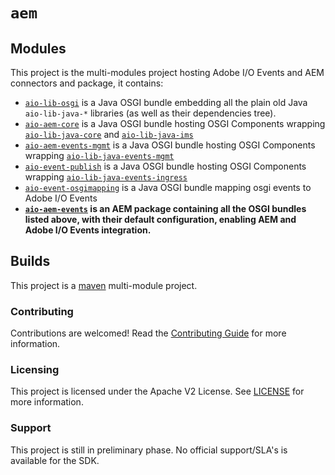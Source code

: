 # `aem`

## Modules

This project is the multi-modules project hosting Adobe I/O Events and AEM connectors and package, it contains:

* [`aio-lib-osgi`](./lib_osgi) is a Java OSGI bundle embedding all the plain old Java `aio-lib-java-*` libraries (as well as their dependencies tree).
* [`aio-aem-core`](./core_aem) is a Java OSGI bundle hosting OSGI Components wrapping [`aio-lib-java-core`](../core) and [`aio-lib-java-ims`](../ims)
* [`aio-aem-events-mgmt`](./events_mgmt_aem) is a Java OSGI bundle hosting OSGI Components wrapping [`aio-lib-java-events-mgmt`](../events_mgmt_aem)
* [`aio-event-publish`](./events_ingress_aem) is a Java OSGI bundle hosting OSGI Components  wrapping [`aio-lib-java-events-ingress`](../events_ingress)
* [`aio-event-osgimapping`](./events_osgi_mapping) is a Java OSGI bundle mapping osgi events to Adobe I/O Events 
* **[`aio-aem-events`](./aio-aem-events) is an AEM package containing all the OSGI bundles listed above, with their default configuration, enabling AEM and Adobe I/O Events integration.**

## Builds

This project is a [maven](https://maven.apache.org/) multi-module project.

### Contributing

Contributions are welcomed! Read the [Contributing Guide](/.github/CONTRIBUTING.md) for more information.

### Licensing

This project is licensed under the Apache V2 License. See [LICENSE](LICENSE.md) for more information.

### Support

This project is still in preliminary phase. No official support/SLA's is available for the SDK. 
